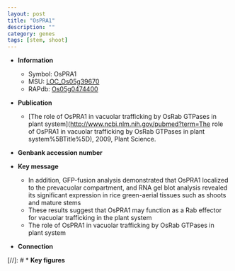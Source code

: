 ```yaml
---
layout: post
title: "OsPRA1"
description: ""
category: genes
tags: [stem, shoot]
---
```


* **Information**  
    + Symbol: OsPRA1  
    + MSU: [LOC_Os05g39670](http://rice.uga.edu/cgi-bin/ORF_infopage.cgi?orf=LOC_Os05g39670)  
    + RAPdb: [Os05g0474400](http://rapdb.dna.affrc.go.jp/viewer/gbrowse_details/irgsp1?name=Os05g0474400)  

* **Publication**  
    + [The role of OsPRA1 in vacuolar trafficking by OsRab GTPases in plant system](http://www.ncbi.nlm.nih.gov/pubmed?term=The role of OsPRA1 in vacuolar trafficking by OsRab GTPases in plant system%5BTitle%5D), 2009, Plant Science.

* **Genbank accession number**  

* **Key message**  
    + In addition, GFP-fusion analysis demonstrated that OsPRA1 localized to the prevacuolar compartment, and RNA gel blot analysis revealed its significant expression in rice green-aerial tissues such as shoots and mature stems
    + These results suggest that OsPRA1 may function as a Rab effector for vacuolar trafficking in the plant system
    + The role of OsPRA1 in vacuolar trafficking by OsRab GTPases in plant system

* **Connection**  

[//]: # * **Key figures**  


